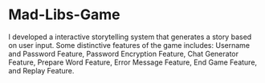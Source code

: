 # Mad-Libs-Game

I developed a interactive storytelling system that generates a story based on user input. Some distinctive features of the game includes:  Username and Password Feature, Password Encryption Feature, Chat Generator Feature, Prepare Word Feature, Error Message Feature, End Game Feature, and Replay Feature.
